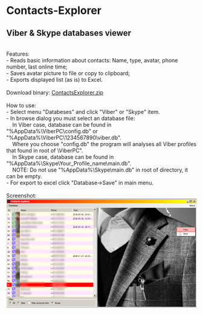 # Contacts-Explorer
<h2>Viber &amp; Skype databases viewer</h2>
<br />
Features:
<br />
 - Reads basic information about contacts: Name, type, avatar, phone number, last online time;
<br />
 - Saves avatar picture to file or copy to clipboard;
<br />
 - Exports displayed list (as is) to Excel.
<br />
<br />
Download binary: <a href="https://github.com/kosilko/Contacts-Explorer/raw/master/download/ContactsExplorer.zip">ContactsExplorer.zip</a>
<br />
<br />
How to use: 
<br />
 - Select menu "Databeses" and click "Viber" or "Skype" item.
<br />
 - In browse dialog you must select an database file: 
<br />
&nbsp;&nbsp;&nbsp;&nbsp;In Viber case, database can be found in "%AppData%\ViberPC\config.db" or "%AppData%\ViberPC\1234567890\viber.db". 
  <br />
&nbsp;&nbsp;&nbsp;&nbsp;Where you choose "config.db" the program will analyses all Viber profiles that found in root of \ViberPC".
<br />
&nbsp;&nbsp;&nbsp;&nbsp;In Skype case, database can be found in "%AppData%\Skype\Your_Profile_name\main.db". 
  <br />
&nbsp;&nbsp;&nbsp;&nbsp;NOTE: Do not use "%AppData%\Skype\main.db" in root of directory, it can be empty.
<br />
 - For export to excel click "Database-&gt;Save" in main menu.
  <br />
  <br />
Screenshot: <br />
<img src="https://github.com/kosilko/Contacts-Explorer/raw/master/download/screenshot.png"/>
